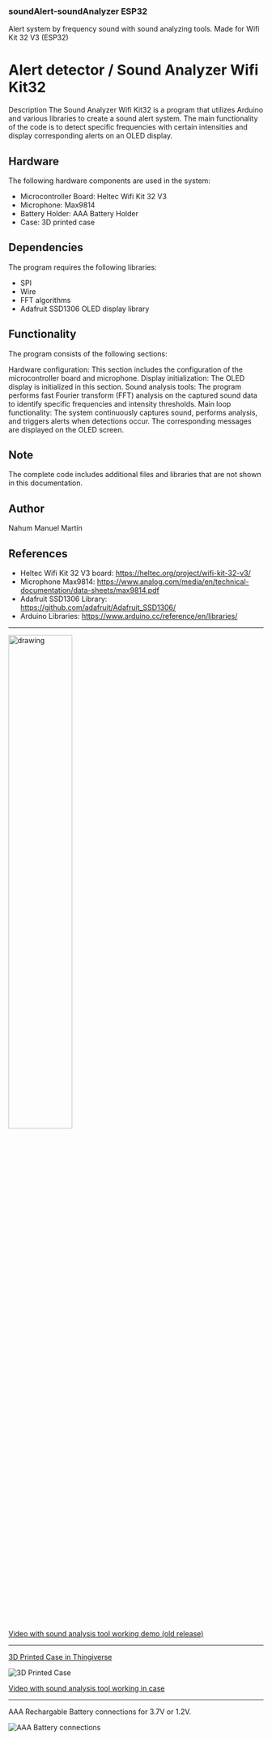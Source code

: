 ### soundAlert-soundAnalyzer ESP32
 Alert system by frequency sound with sound analyzing tools. Made for Wifi Kit 32 V3 (ESP32)

# Alert detector / Sound Analyzer Wifi Kit32

Description
The Sound Analyzer Wifi Kit32 is a program that utilizes Arduino and various libraries to create a sound alert system. The main functionality of the code is to detect specific frequencies with certain intensities and display corresponding alerts on an OLED display.

## Hardware

The following hardware components are used in the system:

- Microcontroller Board: Heltec Wifi Kit 32 V3
- Microphone: Max9814
- Battery Holder: AAA Battery Holder
- Case: 3D printed case

## Dependencies

The program requires the following libraries:

- SPI
- Wire
- FFT algorithms
- Adafruit SSD1306 OLED display library

## Functionality

The program consists of the following sections:

Hardware configuration: This section includes the configuration of the microcontroller board and microphone.
Display initialization: The OLED display is initialized in this section.
Sound analysis tools: The program performs fast Fourier transform (FFT) analysis on the captured sound data to identify specific frequencies and intensity thresholds.
Main loop functionality: The system continuously captures sound, performs analysis, and triggers alerts when detections occur. The corresponding messages are displayed on the OLED screen.

## Note

The complete code includes additional files and libraries that are not shown in this documentation.

## Author

Nahum Manuel Martín

## References

- Heltec Wifi Kit 32 V3 board: https://heltec.org/project/wifi-kit-32-v3/
- Microphone Max9814: https://www.analog.com/media/en/technical-documentation/data-sheets/max9814.pdf
- Adafruit SSD1306 Library: https://github.com/adafruit/Adafruit_SSD1306/
- Arduino Libraries: https://www.arduino.cc/reference/en/libraries/

--------------------------------------

<img src="https://cdn.thingiverse.com/assets/96/c9/16/7f/d5/44437ce8-861f-498e-a02c-16e2b9ba65a3.jpg" alt="drawing" width="50%" height="50%"/>

[Video with sound analysis tool working demo (old release)](https://www.youtube.com/watch?v=icu3Co2jCHw)

-------------------------------------

[3D Printed Case in Thingiverse](https://www.thingiverse.com/thing:6096022)

![3D Printed Case](https://cdn.thingiverse.com/assets/06/06/ce/4a/9f/featured_preview_50df27e4-ebd3-459a-aac1-78d2d78a0f4c.jpg)

[Video with sound analysis tool working in case](https://www.youtube.com/watch?v=QHgimJAhCMs)

-------------------------------------

AAA Rechargable Battery connections for 3.7V or 1.2V.

![AAA Battery connections](https://cdn.thingiverse.com/assets/18/5c/7b/80/aa/c5b2b958-8ccc-4ef4-b754-989f01366405.png)
